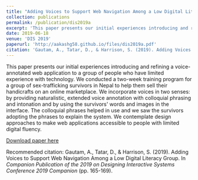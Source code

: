 ```yaml
---
title: "Adding Voices to Support Web Navigation Among a Low Digital Literacy Group"
collection: publications
permalink: /publication/dis2019a
excerpt: 'This paper presents our initial experiences introducing and refining a voice-annotated web application to a group of people who have limited experience with technology.'
date: 2019-06-18
venue: 'DIS 2019'
paperurl: 'http://aakashg58.github.io/files/dis2019a.pdf'
citation: 'Gautam, A., Tatar, D., & Harrison, S. (2019). Adding Voices to Support Web Navigation Among a Low Digital Literacy Group. In <i>Companion Publication of the 2019 on Designing Interactive Systems Conference 2019 Companion</i> (pp. 165-169).'
---
```

This paper presents our initial experiences introducing and refining a voice-annotated web application to a group of people who have limited experience with technology. We conducted a two-week training program for a group of sex-trafficking survivors in Nepal to help them sell their handicrafts on an online marketplace. We incorporate voices in two senses: by providing naturalistic, extended voice annotation with colloquial phrasing and intonation and by using the survivors' words and images in the interface. The colloquial phrases helped in use and we saw the survivors adopting the phrases to explain the system. We contemplate design approaches to make web applications accessible to people with limited digital fluency.

[Download paper here](http://aakashg58.github.io/files/dis2019a.pdf)

Recommended citation: Gautam, A., Tatar, D., & Harrison, S. (2019). Adding Voices to Support Web Navigation Among a Low Digital Literacy Group. In <i>Companion Publication of the 2019 on Designing Interactive Systems Conference 2019 Companion</i> (pp. 165-169).
